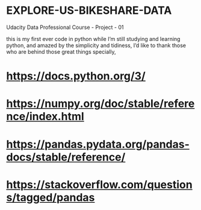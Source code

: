 # EXPLORE-US-BIKESHARE-DATA
Udacity Data Professional Course - Project - 01

this is my first ever code in python
while I’m still studying and learning python, and amazed by the simplicity and tidiness, I’d like to thank those who are behind those great things specially,
# https://docs.python.org/3/
# https://numpy.org/doc/stable/reference/index.html
# https://pandas.pydata.org/pandas-docs/stable/reference/
# https://stackoverflow.com/questions/tagged/pandas
